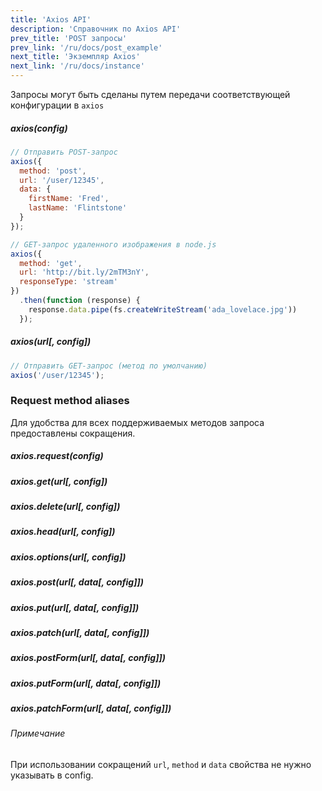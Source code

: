 ```yaml
---
title: 'Axios API'
description: 'Справочник по Axios API'
prev_title: 'POST запросы'
prev_link: '/ru/docs/post_example'
next_title: 'Экземпляр Axios'
next_link: '/ru/docs/instance'
---
```


Запросы могут быть сделаны путем передачи соответствующей конфигурации в `axios`

##### axios(config)

```js
// Отправить POST-запрос
axios({
  method: 'post',
  url: '/user/12345',
  data: {
    firstName: 'Fred',
    lastName: 'Flintstone'
  }
});
```

```js
// GET-запрос удаленного изображения в node.js
axios({
  method: 'get',
  url: 'http://bit.ly/2mTM3nY',
  responseType: 'stream'
})
  .then(function (response) {
    response.data.pipe(fs.createWriteStream('ada_lovelace.jpg'))
  });
```

##### axios(url[, config])

```js
// Отправить GET-запрос (метод по умолчанию)
axios('/user/12345');
```

### Request method aliases

Для удобства для всех поддерживаемых методов запроса предоставлены сокращения.

##### axios.request(config)
##### axios.get(url[, config])
##### axios.delete(url[, config])
##### axios.head(url[, config])
##### axios.options(url[, config])
##### axios.post(url[, data[, config]])
##### axios.put(url[, data[, config]])
##### axios.patch(url[, data[, config]])
##### axios.postForm(url[, data[, config]])
##### axios.putForm(url[, data[, config]])
##### axios.patchForm(url[, data[, config]])

###### Примечание
При использовании сокращений `url`, `method` и `data` свойства не нужно указывать в config.
